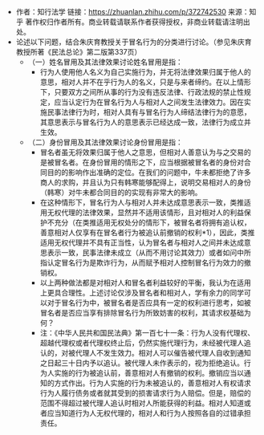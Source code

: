 - 作者：知行法学
  链接：https://zhuanlan.zhihu.com/p/372742530
  来源：知乎
  著作权归作者所有。商业转载请联系作者获得授权，非商业转载请注明出处。
- 论述以下问题，结合朱庆育教授关于冒名行为的分类进行讨论。（参见朱庆育教授所著《民法总论》第二版第337页）
	- （一）姓名冒用及其法律效果讨论姓名冒用是指：
		- 行为人使用他人名义为自己实施行为，并无将法律效果归属于他人的意思，相对人并不在乎行为人的名义，只是与来者缔约。在以上情形下，只要双方之间所从事的行为没有违反法律、行政法规的禁止性规定，应当认定行为在冒名行为人与相对人之间发生法律效力。因在实施民事法律行为时，相对人具有与冒名行为人缔结法律行为的意愿，其意思表示与冒名行为人的意思表示已经达成一致，法律行为成立并生效。
	- （二）身份冒用及其法律效果讨论身份冒用是指：
		- 冒名者虽无将效果归属于他人之意思，但相对人善意认为与之交易的是被冒名者。在身份冒用的情形之下，应当根据被冒名者的身份对合同目的的影响作出准确的定位。在我们的问题中，牛未都拒绝了许多商人的求购，并且认为只有韩寒能够配得上，说明交易相对人的身份（韩寒）对牛未都合同目的的实现有非常大的影响。
		- 在这种情形下，冒名行为人与相对人并未达成意思表示一致，类推适用无权代理的法律效果，显然并不适用该情形，且对相对人的利益保护不充分（在类推适用无权处分的情形下，被冒名者将拥有追认权，善意相对人仅享有在冒名者行为被追认前撤销的权利*1），因此，类推适用无权代理并不具有正当性，认为冒名者与相对人之间并未达成意思表示一致，民事法律未成立（从而不用讨论其效力）或者如问中所指认定冒名行为是欺诈行为，从而赋予相对人控制冒名行为效力的撤销权。
		- 以上两种做法都是对相对人和冒名者利益较好的平衡，我认为在适用上更具合理性。上述讨论仅涉及冒名者和相对人，学有余力的同学可以对于冒名行为中，被冒名者是否应具有一定的权利进行思考，如被冒名者是否应当享有排除冒名行为所致妨害的权利，其请求权基础为何？
		- 注：《中华人民共和国民法典》第一百七十一条：行为人没有代理权、超越代理权或者代理权终止后，仍然实施代理行为，未经被代理人追认的，对被代理人不发生效力。相对人可以催告被代理人自收到通知之日起三十日内予以追认。被代理人未作表示的，视为拒绝追认。行为人实施的行为被追认前，善意相对人有撤销的权利。撤销应当以通知的方式作出。行为人实施的行为未被追认的，善意相对人有权请求行为人履行债务或者就其受到的损害请求行为人赔偿。但是，赔偿的范围不得超过被代理人追认时相对人所能获得的利益。相对人知道或者应当知道行为人无权代理的，相对人和行为人按照各自的过错承担责任。